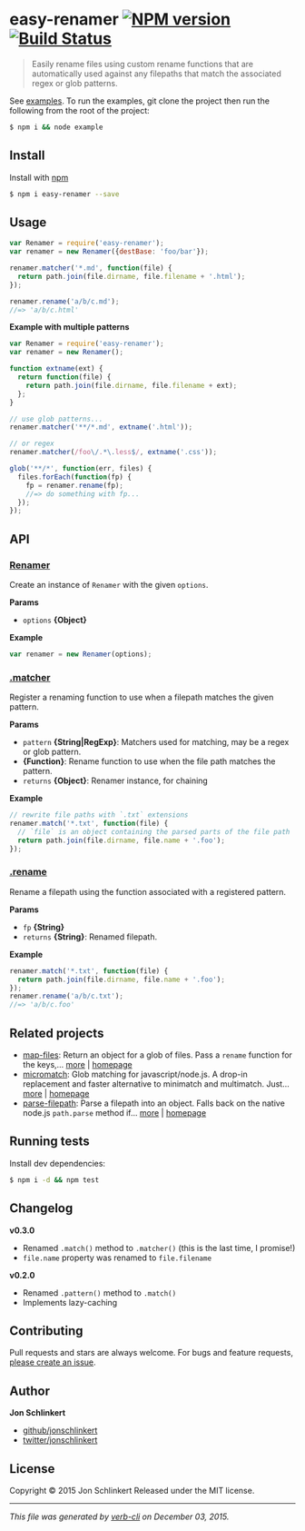 # easy-renamer [![NPM version](https://badge.fury.io/js/easy-renamer.svg)](http://badge.fury.io/js/easy-renamer)  [![Build Status](https://travis-ci.org/jonschlinkert/easy-renamer.svg)](https://travis-ci.org/jonschlinkert/easy-renamer)

> Easily rename files using custom rename functions that are automatically used against any filepaths that match the associated regex or glob patterns.

See [examples](example.js). To run the examples, git clone the project then run the following from the root of the project:

```sh
$ npm i && node example
```

## Install

Install with [npm](https://www.npmjs.com/)

```sh
$ npm i easy-renamer --save
```

## Usage

```js
var Renamer = require('easy-renamer');
var renamer = new Renamer({destBase: 'foo/bar'});

renamer.matcher('*.md', function(file) {
  return path.join(file.dirname, file.filename + '.html');
});

renamer.rename('a/b/c.md');
//=> 'a/b/c.html'
```

**Example with multiple patterns**

```js
var Renamer = require('easy-renamer');
var renamer = new Renamer();

function extname(ext) {
  return function(file) {
    return path.join(file.dirname, file.filename + ext);
  };
}

// use glob patterns...
renamer.matcher('**/*.md', extname('.html'));

// or regex
renamer.matcher(/foo\/.*\.less$/, extname('.css'));

glob('**/*', function(err, files) {
  files.forEach(function(fp) {
    fp = renamer.rename(fp);
    //=> do something with fp...
  });
});
```

## API

### [Renamer](index.js#L23)

Create an instance of `Renamer` with the given `options`.

**Params**

* `options` **{Object}**

**Example**

```js
var renamer = new Renamer(options);
```

### [.matcher](index.js#L49)

Register a renaming function to use when a filepath matches the given pattern.

**Params**

* `pattern` **{String|RegExp}**: Matchers used for matching, may be a regex or glob pattern.
* **{Function}**: Rename function to use when the file path matches the pattern.
* `returns` **{Object}**: Renamer instance, for chaining

**Example**

```js
// rewrite file paths with `.txt` extensions
renamer.match('*.txt', function(file) {
  // `file` is an object containing the parsed parts of the file path
  return path.join(file.dirname, file.name + '.foo');
});
```

### [.rename](index.js#L80)

Rename a filepath using the function associated with a registered pattern.

**Params**

* `fp` **{String}**
* `returns` **{String}**: Renamed filepath.

**Example**

```js
renamer.match('*.txt', function(file) {
  return path.join(file.dirname, file.name + '.foo');
});
renamer.rename('a/b/c.txt');
//=> 'a/b/c.foo'
```

## Related projects

* [map-files](https://www.npmjs.com/package/map-files): Return an object for a glob of files. Pass a `rename` function for the keys,… [more](https://www.npmjs.com/package/map-files) | [homepage](https://github.com/jonschlinkert/map-files)
* [micromatch](https://www.npmjs.com/package/micromatch): Glob matching for javascript/node.js. A drop-in replacement and faster alternative to minimatch and multimatch. Just… [more](https://www.npmjs.com/package/micromatch) | [homepage](https://github.com/jonschlinkert/micromatch)
* [parse-filepath](https://www.npmjs.com/package/parse-filepath): Parse a filepath into an object. Falls back on the native node.js `path.parse` method if… [more](https://www.npmjs.com/package/parse-filepath) | [homepage](https://github.com/jonschlinkert/parse-filepath)

## Running tests

Install dev dependencies:

```sh
$ npm i -d && npm test
```

## Changelog

**v0.3.0**

* Renamed `.match()` method to `.matcher()` (this is the last time, I promise!)
* `file.name` property was renamed to `file.filename`

**v0.2.0**

* Renamed `.pattern()` method to `.match()`
* Implements lazy-caching

## Contributing

Pull requests and stars are always welcome. For bugs and feature requests, [please create an issue](https://github.com/jonschlinkert/easy-renamer/issues/new).

## Author

**Jon Schlinkert**

+ [github/jonschlinkert](https://github.com/jonschlinkert)
+ [twitter/jonschlinkert](http://twitter.com/jonschlinkert)

## License

Copyright © 2015 Jon Schlinkert
Released under the MIT license.

***

_This file was generated by [verb-cli](https://github.com/assemble/verb-cli) on December 03, 2015._